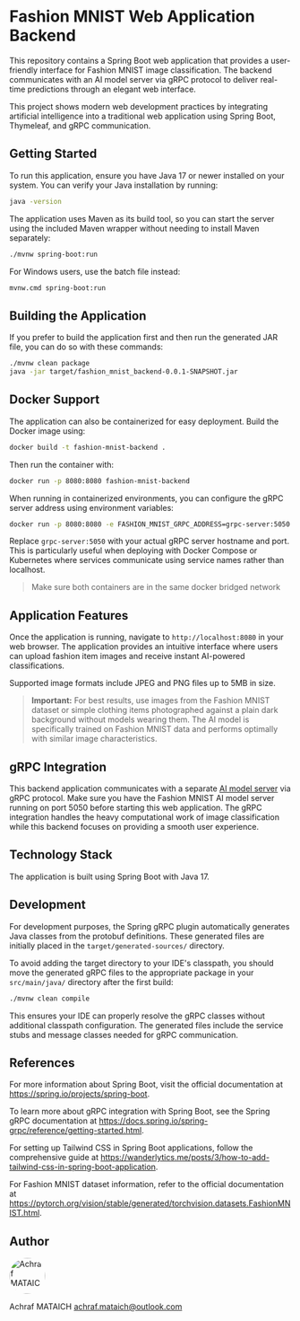 # Fashion MNIST Web Application Backend

This repository contains a Spring Boot web application that provides a user-friendly interface for Fashion MNIST image classification. The backend communicates with an AI model server via gRPC protocol to deliver real-time predictions through an elegant web interface.

This project shows modern web development practices by integrating artificial intelligence into a traditional web application using Spring Boot, Thymeleaf, and gRPC communication.

## Getting Started

To run this application, ensure you have Java 17 or newer installed on your system. You can verify your Java installation by running:

```bash
java -version
```

The application uses Maven as its build tool, so you can start the server using the included Maven wrapper without needing to install Maven separately:

```bash
./mvnw spring-boot:run
```

For Windows users, use the batch file instead:

```bash
mvnw.cmd spring-boot:run
```

## Building the Application

If you prefer to build the application first and then run the generated JAR file, you can do so with these commands:

```bash
./mvnw clean package
java -jar target/fashion_mnist_backend-0.0.1-SNAPSHOT.jar
```

## Docker Support

The application can also be containerized for easy deployment. Build the Docker image using:

```bash
docker build -t fashion-mnist-backend .
```

Then run the container with:

```bash
docker run -p 8080:8080 fashion-mnist-backend
```

When running in containerized environments, you can configure the gRPC server address using environment variables:

```bash
docker run -p 8080:8080 -e FASHION_MNIST_GRPC_ADDRESS=grpc-server:5050 fashion-mnist-backend
```

Replace `grpc-server:5050` with your actual gRPC server hostname and port. This is particularly useful when deploying with Docker Compose or Kubernetes where services communicate using service names rather than localhost.

> Make sure both containers are in the same docker bridged network

## Application Features

Once the application is running, navigate to `http://localhost:8080` in your web browser. The application provides an intuitive interface where users can upload fashion item images and receive instant AI-powered classifications.

Supported image formats include JPEG and PNG files up to 5MB in size.

> **Important:** For best results, use images from the Fashion MNIST dataset or simple clothing items photographed against a plain dark background without models wearing them. The AI model is specifically trained on Fashion MNIST data and performs optimally with similar image characteristics.

## gRPC Integration

This backend application communicates with a separate [AI model server](https://github.com/achrafmataich/fashion_mnist_ai_model) via gRPC protocol. Make sure you have the Fashion MNIST AI model server running on port 5050 before starting this web application. The gRPC integration handles the heavy computational work of image classification while this backend focuses on providing a smooth user experience.

## Technology Stack

The application is built using Spring Boot with Java 17.

## Development

For development purposes, the Spring gRPC plugin automatically generates Java classes from the protobuf definitions. These generated files are initially placed in the `target/generated-sources/` directory.

To avoid adding the target directory to your IDE's classpath, you should move the generated gRPC files to the appropriate package in your `src/main/java/` directory after the first build:

```bash
./mvnw clean compile
```

This ensures your IDE can properly resolve the gRPC classes without additional classpath configuration. The generated files include the service stubs and message classes needed for gRPC communication.

## References

For more information about Spring Boot, visit the official documentation at https://spring.io/projects/spring-boot.

To learn more about gRPC integration with Spring Boot, see the Spring gRPC documentation at https://docs.spring.io/spring-grpc/reference/getting-started.html.

For setting up Tailwind CSS in Spring Boot applications, follow the comprehensive guide at https://wanderlytics.me/posts/3/how-to-add-tailwind-css-in-spring-boot-application.

For Fashion MNIST dataset information, refer to the official documentation at https://pytorch.org/vision/stable/generated/torchvision.datasets.FashionMNIST.html.

## Author

<img src="https://avatars.githubusercontent.com/u/100163733?size=128" alt="Achraf MATAICH" width="64" height="64" style="border-radius: 50%;">

Achraf MATAICH <achraf.mataich@outlook.com>
